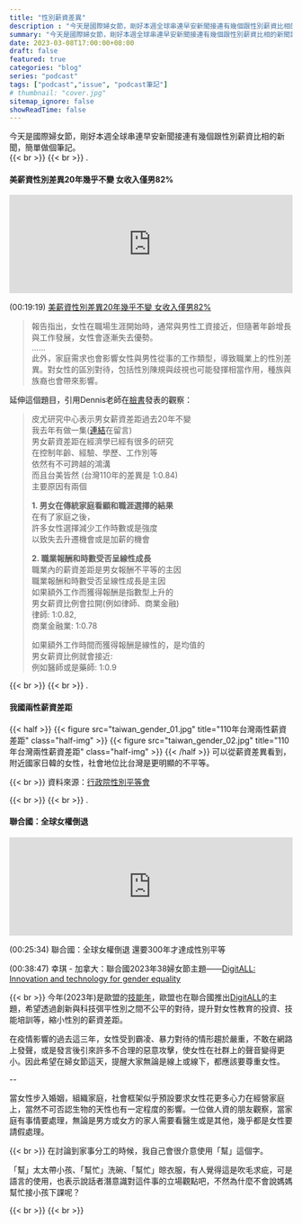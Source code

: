 ```yaml
---
title: "性別薪資差異"
description : "今天是國際婦女節，剛好本週全球串連早安新聞接連有幾個跟性別薪資比相的新聞討論，做個筆記。"
summary: "今天是國際婦女節，剛好本週全球串連早安新聞接連有幾個跟性別薪資比相的新聞討論，做個筆記。"
date: 2023-03-08T17:00:00+08:00
draft: false
featured: true
categories: "blog"
series: "podcast"
tags: ["podcast","issue", "podcast筆記"]
# thumbnail: "cover.jpg"
sitemap_ignore: false
showReadTime: false
---
```

今天是國際婦女節，剛好本週全球串連早安新聞接連有幾個跟性別薪資比相的新聞，簡單做個筆記。\
{{< br >}}
{{< br >}}
.
#### 美薪資性別差異20年幾乎不變 女收入僅男82%
<iframe title="Podcast《☀️ 全球串連早安新聞｜Morning Taiwan Glocal News》0306 中國兩會機構改革成外媒焦點｜美國民調：過半支持強硬護台｜美國男女薪資差異20年不變｜聯合國達成歷史性公海條約｜串連" allow="autoplay *; encrypted-media *; fullscreen *; clipboard-write" frameborder="0" height="175" style="width:100%;max-width:660px;overflow:hidden;background:transparent;" sandbox="allow-forms allow-popups allow-same-origin allow-scripts allow-storage-access-by-user-activation allow-top-navigation-by-user-activation" src="https://embed.podcasts.apple.com/tw/podcast/0306-%E4%B8%AD%E5%9C%8B%E5%85%A9%E6%9C%83%E6%A9%9F%E6%A7%8B%E6%94%B9%E9%9D%A9%E6%88%90%E5%A4%96%E5%AA%92%E7%84%A6%E9%BB%9E-%E7%BE%8E%E5%9C%8B%E6%B0%91%E8%AA%BF-%E9%81%8E%E5%8D%8A%E6%94%AF%E6%8C%81%E5%BC%B7%E7%A1%AC%E8%AD%B7%E5%8F%B0-%E7%BE%8E%E5%9C%8B%E7%94%B7%E5%A5%B3%E8%96%AA%E8%B3%87%E5%B7%AE%E7%95%B020%E5%B9%B4%E4%B8%8D%E8%AE%8A-%E8%81%AF%E5%90%88%E5%9C%8B%E9%81%94%E6%88%90%E6%AD%B7%E5%8F%B2%E6%80%A7%E5%85%AC%E6%B5%B7%E6%A2%9D%E7%B4%84/id1558410138?i=1000602887849"></iframe>

(00:19:19) [美薪資性別差異20年幾乎不變 女收入僅男82%](https://udn.com/news/story/6813/7009825)
> 報告指出，女性在職場生涯開始時，通常與男性工資接近，但隨著年齡增長與工作發展，女性會逐漸失去優勢。\
>......\
> 此外，家庭需求也會影響女性與男性從事的工作類型，導致職業上的性別差異。對女性的區別對待，包括性別陳規與歧視也可能發揮相當作用，種族與族裔也會帶來影響。
>

延伸這個題目，引用Dennis老師在[臉書](https://www.facebook.com/groups/433448481515133/posts/741379274055384/)發表的觀察：

>皮尤研究中心表示男女薪資差距過去20年不變\
>我去年有做一集([連結](https://podcasts.apple.com/us/podcast/%E4%B8%80%E5%8F%A3%E7%B6%93%E6%BF%9F%E5%AD%B8s5e9-%E7%BE%8E%E5%9C%8B-%E7%94%B7%E6%80%A7%E8%B3%BA%241%E5%A5%B3%E6%80%A7%E6%89%8D%E8%B3%BA%240-84-%E5%85%A8%E4%B8%96%E7%95%8C%E9%83%BD%E4%B8%80%E6%A8%A3%E5%97%8E-%E8%96%AA%E8%B3%87%E5%B7%AE%E8%B7%9D%E6%80%8E%E9%BA%BC%E4%BA%86/id1594674922?i=1000588625417)在留言)\
>男女薪資差距在經濟學已經有很多的研究\
>在控制年齡、經驗、學歷、工作別等\
>依然有不可跨越的鴻溝\
>而且台美皆然 (台灣110年的差異是 1:0.84)\
>主要原因有兩個
>
>
>**1. 男女在傳統家庭看顧和職涯選擇的結果**\
>在有了家庭之後，\
>許多女性選擇減少工作時數或是強度\
>以致失去升遷機會或是加薪的機會
>
>
>**2. 職業報酬和時數受否呈線性成長**\
>職業內的薪資差距是男女報酬不平等的主因\
>職業報酬和時數受否呈線性成長是主因\
>如果額外工作而獲得報酬是指數型上升的\
>男女薪資比例會拉開(例如律師、商業金融)\
>律師: 1:0.82,\
>商業金融業: 1:0.78
>
>如果額外工作時間而獲得報酬是線性的，是均值的\
>男女薪資比例就會接近:\
>例如醫師或是藥師: 1:0.9

{{< br >}}
{{< br >}}
.
#### 我國兩性薪資差距

{{< half >}}
{{< figure src="taiwan_gender_01.jpg" title="110年台灣兩性薪資差距" class="half-img" >}}
{{< figure src="taiwan_gender_02.jpg" title="110年台灣兩性薪資差距" class="half-img" >}}
{{< /half >}}
可以從薪資差異看到，附近國家日韓的女性，社會地位比台灣是更明顯的不平等。

{{< br >}}
資料來源：[行政院性別平等會](https://www.gender.ey.gov.tw/gecdb/Stat_Statistics_DetailData.aspx?sn=EysMabrhMoWtwK3!e0N8hQ@@)

{{< br >}}
{{< br >}}
.
#### 聯合國：全球女權倒退

<iframe title="Podcast《☀️ 全球串連早安新聞｜Morning Taiwan Glocal News》0308 南海情勢升溫比台海緊張？｜中國外長秦剛對外記者會首秀對台強硬｜韓國人均國民所得毛額遞減 台灣反超｜聯合國：全球女權倒退｜串連"  allow="autoplay *; encrypted-media *; fullscreen *; clipboard-write" frameborder="0" height="175" style="width:100%;max-width:660px;overflow:hidden;background:transparent;" sandbox="allow-forms allow-popups allow-same-origin allow-scripts allow-storage-access-by-user-activation allow-top-navigation-by-user-activation" src="https://embed.podcasts.apple.com/tw/podcast/0308-%E5%8D%97%E6%B5%B7%E6%83%85%E5%8B%A2%E5%8D%87%E6%BA%AB%E6%AF%94%E5%8F%B0%E6%B5%B7%E7%B7%8A%E5%BC%B5-%E4%B8%AD%E5%9C%8B%E5%A4%96%E9%95%B7%E7%A7%A6%E5%89%9B%E5%B0%8D%E5%A4%96%E8%A8%98%E8%80%85%E6%9C%83%E9%A6%96%E7%A7%80%E5%B0%8D%E5%8F%B0%E5%BC%B7%E7%A1%AC-%E9%9F%93%E5%9C%8B%E4%BA%BA%E5%9D%87%E5%9C%8B%E6%B0%91%E6%89%80%E5%BE%97%E6%AF%9B%E9%A1%8D%E9%81%9E%E6%B8%9B-%E5%8F%B0%E7%81%A3%E5%8F%8D%E8%B6%85/id1558410138?i=1000603229091"></iframe>

(00:25:34) 聯合國：全球女權倒退 還要300年才達成性別平等

(00:38:47) 幸琪 - 加拿大：聯合國2023年38婦女節主題——[DigitALL: Innovation and technology for gender equality](https://digitall.com/)

{{< br >}}
今年(2023年)是歐盟的[技能年](https://www.europeantimes.news/zh-TW/2023/01/come-fafce-%E5%92%8C-dbi-%E7%99%BC%E8%A1%A8%E4%BA%86%E4%BB%96%E5%80%91%E5%B0%8D-2023-%E5%B9%B4%E6%AD%90%E6%B4%B2%E6%8A%80%E8%83%BD%E5%B9%B4%E7%9A%84%E8%B2%A2%E7%8D%BB/)，歐盟也在聯合國推出[DigitALL](https://digitall.com/)的主題，希望透過創新與科技弭平性別之間不公平的對待，提升對女性教育的投資、技能培訓等，縮小性別的薪資差距。

在疫情影響的過去這三年，女性受到霸凌、暴力對待的情形趨於嚴重，不敢在網路上發聲，或是發言後引來許多不合理的惡意攻擊，使女性在社群上的聲音變得更小。因此希望在婦女節這天，提醒大家無論是線上或線下，都應該要尊重女性。

--

當女性步入婚姻，組織家庭，社會框架似乎預設要求女性花更多心力在經營家庭上，當然不可否認生物的天性也有一定程度的影響。一位做人資的朋友觀察，當家庭有事情要處理，無論是男方或女方的家人需要看醫生或是其他，幾乎都是女性要請假處理。

{{< br >}}
在討論到家事分工的時候，我自己會很介意使用「幫」這個字。

「幫」太太帶小孩、「幫忙」洗碗、「幫忙」晾衣服，有人覺得這是吹毛求疵，可是語言的使用，也表示說話者潛意識對這件事的立場觀點吧，不然為什麼不會說媽媽幫忙接小孩下課呢？

{{< br >}}
{{< br >}}

